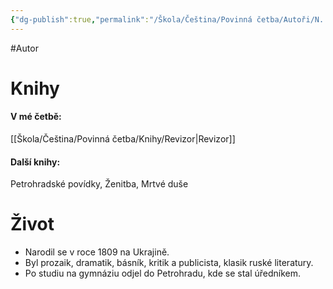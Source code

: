 ```yaml
---
{"dg-publish":true,"permalink":"/Škola/Čeština/Povinná četba/Autoři/N. V. Gogol/","created":"1980-01-01T00:00:00.000+01:00","updated":"2024-03-18T08:54:42.869+01:00"}
---
```


#Autor 
# Knihy
#### V mé četbě:
[[Škola/Čeština/Povinná četba/Knihy/Revizor\|Revizor]]
#### Další knihy:
Petrohradské povídky, Ženitba, Mrtvé duše
# Život
- Narodil se v roce 1809 na Ukrajině.
- Byl prozaik, dramatik, básník, kritik a publicista, klasik ruské literatury.
- Po studiu na gymnáziu odjel do Petrohradu, kde se stal úředníkem.
